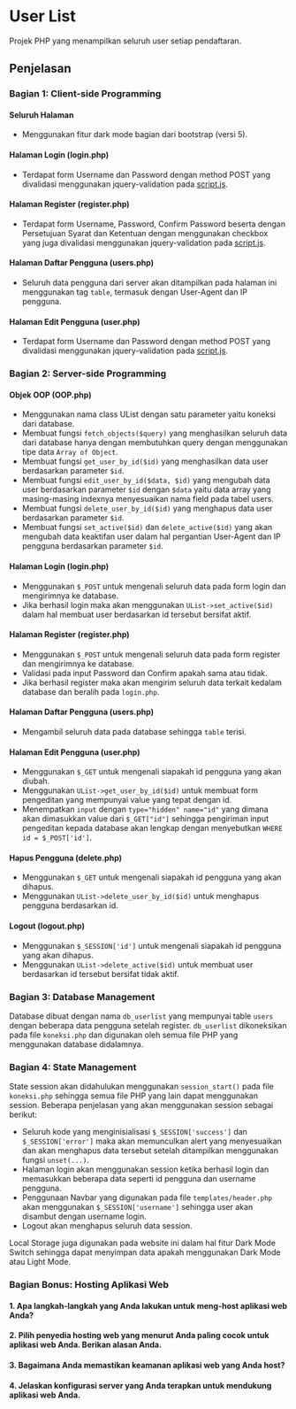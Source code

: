 
# User List

Projek PHP yang menampilkan seluruh user setiap pendaftaran.


## Penjelasan

### Bagian 1: Client-side Programming

#### Seluruh Halaman

- Menggunakan fitur dark mode bagian dari bootstrap (versi 5).

#### Halaman Login (login.php)

- Terdapat form Username dan Password dengan method POST yang divalidasi menggunakan jquery-validation pada [script.js](../main/assets/js/script.js).

#### Halaman Register (register.php)

- Terdapat form Username, Password, Confirm Password beserta dengan Persetujuan Syarat dan Ketentuan dengan menggunakan checkbox yang juga divalidasi menggunakan jquery-validation pada [script.js](../main/assets/js/script.js).

#### Halaman Daftar Pengguna (users.php)

- Seluruh data pengguna dari server akan ditampilkan pada halaman ini menggunakan tag `table`, termasuk dengan User-Agent dan IP pengguna.

#### Halaman Edit Pengguna (user.php)

- Terdapat form Username dan Password dengan method POST yang divalidasi menggunakan jquery-validation pada [script.js](../main/assets/js/script.js).

### Bagian 2: Server-side Programming

#### Objek OOP (OOP.php)

- Menggunakan nama class UList dengan satu parameter yaitu koneksi dari database.
- Membuat fungsi `fetch_objects($query)` yang menghasilkan seluruh data dari database hanya dengan membutuhkan query dengan menggunakan tipe data `Array of Object`.
- Membuat fungsi `get_user_by_id($id)` yang menghasilkan data user berdasarkan parameter `$id`.
- Membuat fungsi `edit_user_by_id($data, $id)` yang mengubah data user berdasarkan parameter `$id` dengan `$data` yaitu data array yang masing-masing indexnya menyesuaikan nama field pada tabel users.
- Membuat fungsi `delete_user_by_id($id)` yang menghapus data user berdasarkan parameter `$id`.
- Membuat fungsi `set_active($id)` dan `delete_active($id)` yang akan mengubah data keaktifan user dalam hal pergantian User-Agent dan IP pengguna berdasarkan parameter `$id`.

#### Halaman Login (login.php)

- Menggunakan `$_POST` untuk mengenali seluruh data pada form login dan mengirimnya ke database.
- Jika berhasil login maka akan menggunakan `UList->set_active($id)` dalam hal membuat user berdasarkan id tersebut bersifat aktif.

#### Halaman Register (register.php)

- Menggunakan `$_POST` untuk mengenali seluruh data pada form register dan mengirimnya ke database.
- Validasi pada input Password dan Confirm apakah sama atau tidak.
- Jika berhasil register maka akan mengirim seluruh data terkait kedalam database dan beralih pada `login.php`.

#### Halaman Daftar Pengguna (users.php)

- Mengambil seluruh data pada database sehingga `table` terisi.

#### Halaman Edit Pengguna (user.php)

- Menggunakan `$_GET` untuk mengenali siapakah id pengguna yang akan diubah.
- Menggunakan `UList->get_user_by_id($id)` untuk membuat form pengeditan yang mempunyai value yang tepat dengan id.
- Menempatkan `input` dengan `type="hidden" name="id"` yang dimana akan dimasukkan value dari `$_GET["id"]` sehingga pengiriman input pengeditan kepada database akan lengkap dengan menyebutkan `WHERE id = $_POST['id']`.

#### Hapus Pengguna (delete.php)

- Menggunakan `$_GET` untuk mengenali siapakah id pengguna yang akan dihapus.
- Menggunakan `UList->delete_user_by_id($id)` untuk menghapus pengguna berdasarkan id.

#### Logout (logout.php)

- Menggunakan `$_SESSION['id']` untuk mengenali siapakah id pengguna yang akan dihapus.
- Menggunakan `UList->delete_active($id)` untuk membuat user berdasarkan id tersebut bersifat tidak aktif.


### Bagian 3: Database Management

Database dibuat dengan nama `db_userlist` yang mempunyai table `users` dengan beberapa data pengguna setelah register. `db_userlist` dikoneksikan pada file `koneksi.php` dan digunakan oleh semua file PHP yang menggunakan database didalamnya.

### Bagian 4: State Management

State session akan didahulukan menggunakan `session_start()` pada file `koneksi.php` sehingga semua file PHP yang lain dapat menggunakan session. Beberapa penjelasan yang akan menggunakan session sebagai berikut:

- Seluruh kode yang menginisialisasi `$_SESSION['success']` dan `$_SESSION['error']` maka akan memunculkan alert yang menyesuaikan dan akan menghapus data tersebut setelah ditampilkan menggunakan fungsi `unset(...)`.
- Halaman login akan menggunakan session ketika berhasil login dan memasukkan beberapa data seperti id pengguna dan username pengguna.
- Penggunaan Navbar yang digunakan pada file `templates/header.php` akan menggunakan `$_SESSION['username']` sehingga user akan disambut dengan username login.
- Logout akan menghapus seluruh data session.

Local Storage juga digunakan pada website ini dalam hal fitur Dark Mode Switch sehingga dapat menyimpan data apakah menggunakan Dark Mode atau Light Mode.

### Bagian Bonus: Hosting Aplikasi Web

#### 1. Apa langkah-langkah yang Anda lakukan untuk meng-host aplikasi web Anda?


#### 2. Pilih penyedia hosting web yang menurut Anda paling cocok untuk aplikasi web Anda. Berikan alasan Anda.


#### 3. Bagaimana Anda memastikan keamanan aplikasi web yang Anda host?


#### 4. Jelaskan konfigurasi server yang Anda terapkan untuk mendukung aplikasi web Anda.

